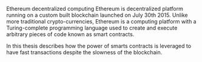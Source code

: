 Ethereum decentralized computing
Ethereum is decentralized platform running on a custom built blockchain launched on July 30th 2015. Unlike more traditional crypto-currencies, Ethereum is a computing platform with a Turing-complete programming language used to create and execute arbitrary pieces of code known as smart contracts.

In this thesis describes how the power of smarts contracts is leveraged to have fast transactions despite the slowness of the blockchain.
